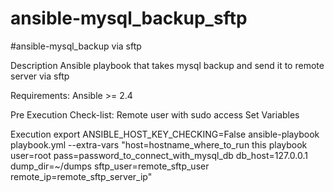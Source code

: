 # ansible-mysql_backup_sftp
#ansible-mysql_backup via sftp

Description
Ansible playbook that takes mysql backup and send it to remote server via sftp

Requirements:
Ansible >= 2.4

Pre Execution Check-list:
 Remote user with sudo access 
 Set Variables

Execution
export ANSIBLE_HOST_KEY_CHECKING=False
ansible-playbook playbook.yml --extra-vars "host=hostname_where_to_run this playbook user=root pass=password_to_connect_with_mysql_db db_host=127.0.0.1 dump_dir=~/dumps sftp_user=remote_sftp_user remote_ip=remote_sftp_server_ip"
